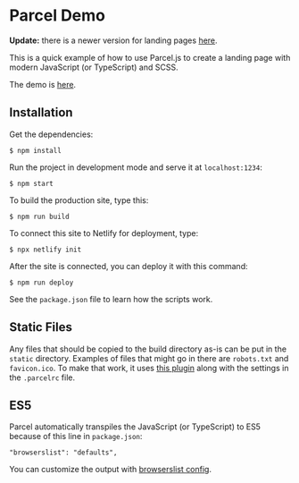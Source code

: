 # Parcel Demo

**Update:** there is a newer version for landing pages [here](https://github.com/j127/parcel_example).

This is a quick example of how to use Parcel.js to create a landing page with modern JavaScript (or TypeScript) and SCSS.

The demo is [here](https://parceldemo.netlify.app/).

## Installation

Get the dependencies:

```text
$ npm install
```

Run the project in development mode and serve it at `localhost:1234`:

```text
$ npm start
```

To build the production site, type this:

```text
$ npm run build
```

To connect this site to Netlify for deployment, type:

```text
$ npx netlify init
```

After the site is connected, you can deploy it with this command:

```text
$ npm run deploy
```

See the `package.json` file to learn how the scripts work.

## Static Files

Any files that should be copied to the build directory as-is can be put in the `static` directory. Examples of files that might go in there are `robots.txt` and `favicon.ico`. To make that work, it uses [this plugin](https://github.com/elwin013/parcel-reporter-static-files-copy) along with the settings in the `.parcelrc` file.

## ES5

Parcel automatically transpiles the JavaScript (or TypeScript) to ES5 because of this line in `package.json`:

```text
"browserslist": "defaults",
```

You can customize the output with [browserslist config](https://en.parceljs.org/javascript.html#default-babel-transforms).
